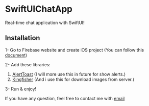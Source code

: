 # SwiftUIChatApp

Real-time chat application with SwiftUI!

## Installation
1- Go to Firebase website and create iOS project (You can follow this [document](https://firebase.google.com/docs/ios/setup))

2- Add these libraries:
 1. [AlertToast](https://github.com/elai950/AlertToast) (I will more use this in future for show alerts.)
 2. [Kingfisher](https://github.com/onevcat/Kingfisher/) (And i use this for download images from server.)

3- Run & enjoy!

If you have any question, feel free to contact me with [email](mailto:Me@AliAghamirbabaei.com)
